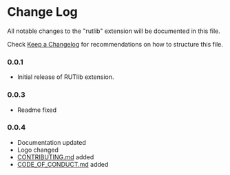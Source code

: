 # Change Log

All notable changes to the "rutlib" extension will be documented in this file.

Check [Keep a Changelog](http://keepachangelog.com/) for recommendations on how to structure this file.

### 0.0.1

- Initial release of RUTlib extension.

### 0.0.3

- Readme fixed

### 0.0.4

- Documentation updated
- Logo changed
- [CONTRIBUTING.md](./CONTRIBUTING.md) added
- [CODE_OF_CONDUCT.md](./CODE_OF_CONDUCT.md) added
